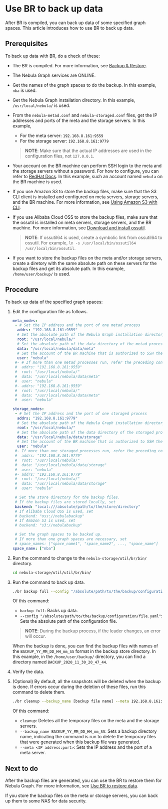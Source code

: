 # Use BR to back up data

After BR is compiled, you can back up data of some specified graph spaces. This article introduces how to use BR to back up data.

## Prerequisites

To back up data with BR, do a check of these:

- The BR is compiled. For more information, see [Backup & Restore](2.compile-br.md).

- The Nebula Graph services are ONLINE.

- Get the names of the graph spaces to do the backup. In this example, `nba` is used.

- Get the Nebula Graph installation directory. In this example, `/usr/local/nebula/` is used.

- From the `nebula-metad.conf` and `nebula-storaged.conf` files, get the IP addresses and ports of the meta and the storage servers. In this example,
  - For the meta server: `192.168.8.161:9559`
  - For the storage server: `192.168.8.161:9779`
  > **NOTE**: Make sure that the actual IP addresses are used in the configuration files, not `127.0.0.1`.

- Your account on the BR machine can perform SSH login to the meta and the storage servers without a password. For how to configure, you can refer to [RedHat Docs](https://www.redhat.com/sysadmin/passwordless-ssh "Click to go to RedHat website"). In this example, such an account named `nebula` on the BR machine is used.

- If you use Amazon S3 to store the backup files, make sure that the S3 CLI client is installed and configured on meta servers, storage servers, and the BR machine. For more information, see [Using Amazon S3 with CLI](https://docs.amazonaws.cn/en_us/cli/latest/userguide/cli-services-s3.html "Click to go to AWS website").

- If you use Alibaba Cloud OSS to store the backup files, make sure that the ossutil is installed on meta servers, storage servers, and the BR machine. For more information, see [Download and install ossutil](https://www.alibabacloud.com/help/doc-detail/120075.htm#concept-303829 "Click to go to Alibaba Cloud website").
  > **NOTE**: If ossutil64 is used, create a symbolic link from ossutil64 to ossutil. For example, `ln -s /usr/local/bin/ossutil64 /usr/local/bin/ossutil`.

- If you want to store the backup files on the meta and/or storage servers, create a diretory with the same absolute path on these servers for the backup files and get its absolute path. In this example, `/home/user/backup/` is used.

## Procedure

To back up data of the specified graph spaces:

1. Edit the configuration file as follows.

    ```yaml
    meta_nodes:
     - # Set the IP address and the port of one metad process
      addrs: "192.168.8.161:9559"
      # Set the absolute path of the Nebula Graph installation directory
      root: "/usr/local/nebula/"
      # Set the absolute path of the data directory of the metad process
      data: "/usr/local/nebula/data/meta"
      # Set the account of the BR machine that is authorized to SSH the meta server
      user: "nebula"
     #- # If more than one metad processes run, refer the preceding configuration to add more
     #  addrs: "192.168.8.161:9559"
     #  root: "/usr/local/nebula/"
     #  data: "/usr/local/nebula/data/meta"
     #  user: "nebula"
     #- addrs: "192.168.8.161:9559"
     #  root: "/usr/local/nebula/"
     #  data: "/usr/local/nebula/data/meta"
     #  user: "nebula"

    storage_nodes:
     - # Set the IP address and the port of one storaged process
      addrs: "192.168.8.161:9779"
      # Set the absolute path of the Nebula Graph installation directory
      root: "/usr/local/nebula/"
      # Set the absolute path of the data directory of the storaged process
      data: "/usr/local/nebula/data/storage"
      # Set the account of the BR machine that is authorized to SSH the storage server
      user: "nebula"
     #- If more than one storaged processes run, refer the preceding configuration to add more
     #  addrs: "192.168.8.161:9779"
     #  root: "/usr/local/nebula/"
     #  data: "/usr/local/nebula/data/storage"
     #  user: "nebula"
     #- addrs: "192.168.8.161:9779"
     #  root: "/usr/local/nebula/"
     #  data: "/usr/local/nebula/data/storage"
     #  user: "nebula"

     # Set the store directory for the backup files.
     # If the backup files are stored locally, set 
     backend: "local:///absolute/path/to/the/store/directory"
     # If Alibaba Cloud OSS is used, set
     # backend: "oss://nebulabackup"
     # If Amazon S3 is used, set
     # backend: "s3://nebulabackup"

     # Set the graph spaces to be backed up.
     # If more than one graph spaces are necessary, set
     # space_names: ["space_name1", "space_name2", ..., "space_name"]
    space_name: ["nba"]
    ```

2. Run the command to change to the `nebula-storage/util/br/bin/` directory.

   ```bash
   cd nebula-storage/util/util/br/bin/
   ```

3. Run the command to back up data.

   ```bash
   ./br backup full --config "/absolute/path/to/the/backup/configuration/file.yaml`"
   ```
  
    Of this command:
  
     - `backup full`: Backs up data.
     - `--config "/absolute/path/to/the/backup/configuration/file.yaml"`: Sets the absolute path of the configuration file.

    > **NOTE**: During the backup process, if the leader changes, an error will occur.

    When the backup is done, you can find the backup files with names of the `BACKUP_YY_MM_DD_HH_mm_SS` format in the backup store directory. In this example, in the `/home/user/backup/` directory, you can find a directory named `BACKUP_2020_11_30_20_47_44`.

4. Verify the data.

5. (Optional) By default, all the snapshots will be deleted when the backup is done. If errors occur during the deletion of these files, run this command to delete them.

   ```bash
   ./br cleanup --backup_name [backup file name] --meta 192.168.8.161:9559
   ```

   Of this command:
   - `cleanup`: Deletes all the temporary files on the meta and the storage servers.
   - `--backup_name BACKUP_YY_MM_DD_HH_mm_SS`: Sets a backup directory name, indicating the command is run to delete the temporary files that were generated when this backup file was generated.
   - `--meta <IP address:port>`: Sets the IP address and the port of a meta server.

## Next to do

After the backup files are generated, you can use the BR to restore them for Nebula Graph. For more information, see [Use BR to restore data](4.br-restore-data.md).

If you store the backup files on the meta or storage servers, you can back up them to some NAS for data security.

